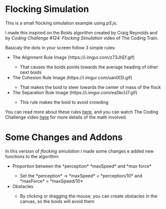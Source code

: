 # Flocking Simulation
This is a small flocking simulation example using *p5.js*.

I made this inspired on the Boids algorithm created by Craig Reynolds and by *Coding Challenge #124: Flocking Simulation* video of The Coding Train.

Basicaly the dots in your screen follow 3 simple rules:
<ul>
  <li>The Alignment Rule Image (https://i.imgur.com/z73JhEf.gif)</li>
  <ul>
    <li>
      That causes the boids points towards the average heading of other next boids<br>
    </li>
  </ul>
  <li>The Cohesion Rule Image (https://i.imgur.com/uanlXSl.gif)</li>
  <ul>
    <li>
      That makes the boid to steer towards the center of mass of the flock<br>
    </li>
  </ul>
  <li>The Separation Rule Image (https://i.imgur.com/eaSkcU7.gif)</li>
  <ul>    
    <li>
      This rule makes the boid to avoid crowding
    </li>
  </ul>
</ul>

You can read more about these rules [here](https://en.wikipedia.org/wiki/Boids), and you can watch The Coding Challenge video [here](https://www.youtube.com/watch?v=mhjuuHl6qHM&t=2135s) for more details of the math involved.

# Some Changes and Addons
In this version of *flocking simulation* i made some changes e added new functions to the algorithm:
<ul>
  <li>Proportion between the *perception* *maxSpeed* and *max force*</li>
  <ul>
    <li>Set the *perception* -> *maxSpeed* = *perception/10* and *maxForce* = *maxSpeed/10*</li>
  </ul>
  <li>Obstacles</li>
  <ul>
    <li>By clicking or dragging the mouse, you can create obstacles in the canvas, so the boids will avoid them</li>
  </ul>
</ul>
